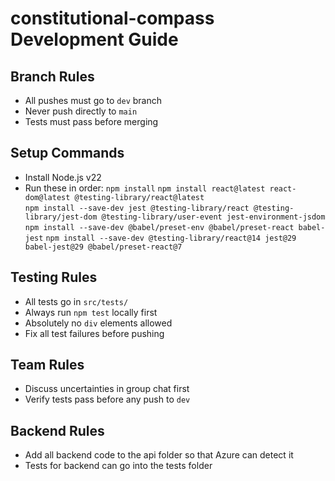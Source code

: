 # constitutional-compass Development Guide

## Branch Rules  
- All pushes must go to `dev` branch  
- Never push directly to `main`  
- Tests must pass before merging  

## Setup Commands  
- Install Node.js v22  
- Run these in order:
  `npm install` 
  `npm install react@latest react-dom@latest @testing-library/react@latest`   
  `npm install --save-dev jest @testing-library/react @testing-library/jest-dom @testing-library/user-event jest-environment-jsdom`
  `npm install --save-dev @babel/preset-env @babel/preset-react babel-jest` 
  `npm install --save-dev @testing-library/react@14 jest@29 babel-jest@29 @babel/preset-react@7`   

## Testing Rules  
- All tests go in `src/tests/`  
- Always run `npm test` locally first  
- Absolutely no `div` elements allowed  
- Fix all test failures before pushing  

## Team Rules  
- Discuss uncertainties in group chat first  
- Verify tests pass before any push to `dev`  

## Backend Rules
- Add all backend code to the api folder so that Azure can detect it
- Tests for backend can go into the tests folder
